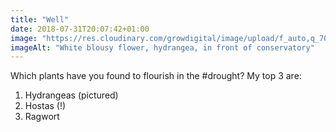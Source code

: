 ```yaml
---
title: "Well"
date: 2018-07-31T20:07:42+01:00
image: "https://res.cloudinary.com/growdigital/image/upload/f_auto,q_70,w_736/v1544300805/hydrangea-42522540694.jpg"
imageAlt: "White blousy flower, hydrangea, in front of conservatory"
---
```


Which plants have you found to flourish in the #drought? My top 3 are:

1. Hydrangeas (pictured)
2. Hostas (!)
3. Ragwort
